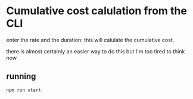 # Cumulative cost calulation from the CLI

enter the rate and the duration: this will calulate the cumulative cost.

there is almost certainly an easier way to do this but I'm too tired to think now

## running

```bash
npm run start
```
